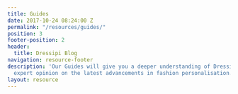 ```yaml
---
title: Guides
date: 2017-10-24 08:24:00 Z
permalink: "/resources/guides/"
position: 3
footer-position: 2
header:
  title: Dressipi Blog
navigation: resource-footer
description: 'Our Guides will give you a deeper understanding of Dressipi and
  expert opinion on the latest advancements in fashion personalisation. '
layout: resource
---
```


